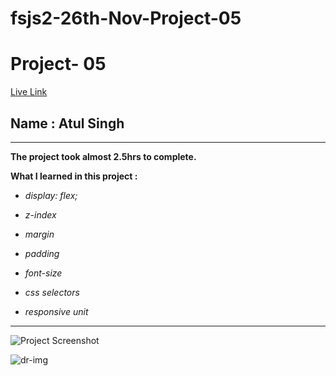 # fsjs2-26th-Nov-Project-05
# Project- 05

[Live Link](https://fsjs2-26th-nov-project-05.netlify.app/)

## Name : Atul Singh

---

**The project took almost 2.5hrs to complete.**

**What I learned in this project :**


- _display: flex;_

- _z-index_

- _margin_

- _padding_

- _font-size_

- _css selectors_


- _responsive unit_

---

![Project Screenshot](https://img.shields.io/badge/LiveClass--26thNov-Project--05-darkgreen)

![dr-img](https://user-images.githubusercontent.com/112545072/210178238-afb93b7a-939b-4a72-8a3b-c01ff14a549e.png)
